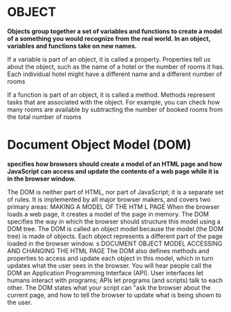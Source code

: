 # OBJECT

**Objects group together a set of variables and functions to create a model of a something you would recognize from the real world. In an object, variables and functions take on new names.**

If a variable is part of an object, it is called a
property. Properties tell us about the object, such as
the name of a hotel or the number of rooms it has.
Each individual hotel might have a different name
and a different number of rooms

If a function is part of an object, it is called a method.
Methods represent tasks that are associated with
the object. For example, you can check how many
rooms are available by subtracting the number of
booked rooms from the total number of rooms


# Document Object Model (DOM)

**specifies how browsers should create a model of an HTML page and how JavaScript can access and update the contents of a web page while it is in the browser window.**

The DOM is neither part of HTML, nor part of JavaScript; it is a separate set of rules.
It is implemented by all major browser makers, and covers two primary areas:
MAKING A MODEL OF THE
HTM L PAGE
When the browser loads a web page, it
creates a model of the page in memory.
The DOM specifies the way in which the
browser should structure this model using
a DOM tree.
The DOM is called an object model
because the model (the DOM tree) is
made of objects.
Each object represents a different part of
the page loaded in the browser window.
s DOCUMENT OBJECT MODEL
ACCESSING AND CHANGING
THE HTML PAGE
The DOM also defines methods and
properties to access and update each
object in this model, which in turn updates
what the user sees in the browser.
You will hear people call the DOM an
Application Programming Interface (API).
User interfaces let humans interact with
programs; APls let programs (and scripts)
talk to each other. The DOM states what
your script can "ask the browser about the
current page, and how to tell the browser
to update what is being shown to the user.
